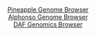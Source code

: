 <div id="Pineapple_Genome_Browser" align="center">
  <a href="https://igv.org/app/?sessionURL=blob:zZJda9swFIb_i6BlA8efTRwZyki7pA1pm34loSnFHNuyLWJLqiQ7TUP..9SysZsVmouNgS_kg2y976Nni1oiFeUMRci3va7techCquTrO6hFRa6gJgpFOVSKWEiSnEjCUoKiLcpBaZjdXpgvS62FihyHatGpgRXcVoENNbxyBmtlp7x2TnlVQcIlaC6VcyKh5Q4t2s6aJCCEbc4O7K6TgQYHKlFyprgjCCvitflf_GsUF4TxmsR1U2n6HiA2eUzGzM7h22BxN0hTotSEbMbZ8WAyHsyD4Wx51jtdzqbni1lvcXhHCwa6keR4Wl4km9X55fMy5Nl8XXrDA_.km6zwpLwfHwTfD4cvgkqijr3Q6wf4CPff0FCWkZf_qbV56J7NOWZn1w83B_7olZrON3NxD_dmMW3oZj4MHj5qv7NQxdPG.IDSUoaR51qB27O6fq_ztvT6lutiw0hyiqLHJwtpCenKbH_cIr0RxhqkyHPzLpCFuMyIRFEHu27oYex3j8IjF2NvZ21RI6u_B3g0u8Wh6w98vxfntNJG6SxWTCgbGLPbNLeL1z2J9vOZ4Qfq.gYvJT6brhpl6A1LHOLe6o80fUPAHP5.jabqZzL9E_s.E8TWyb7KtQsY5WVStC8jJvxLvqw2o.xSjI2DV.pDQPvBybmsQZv9ZmJefxrXgqTAtBm0VNGEVlRvFoYjX6PI8wMjLkp5xY2JSBbJF9dyLa_rfv0taLB72v0A">Pineapple Genome Browser</a>
</div>
<div id="Alphonso_Genome_Browser" align="center">
  <a href="https://igv.org/app/?sessionURL=blob:zZJda9swFIb_i6BlA8eW7NiuDWUkbbqGhH4kJAGXYhT72NFqS56kxGlC_vvUsLGbDpqLjYEupIM.3vPo2aMNSMUERzFybeLbhCALqZVop7RuKrijNSgUF7RSYCEJBUjgGaB4jwqqNJ1NxubkSutGxY7DdNOpKS.FrTyb1nQnOG2VnYnauRJVRZdCUi2kcvqSboTDyk2nhSVtGtu87dm.k1NNHVo1K8GVcBrgZdqa.9JfpbQELmpI63Wl2TFAavKYjLld0C.9xbSXZaDUCF6H.WVvNOzNvcEs.RpcJbP728UsWJxPWcmpXku4zFcMpg.NP97xOYmS_m2pdDgcJ9tee.Zdnw.2DZOgLklILrzIJ25owDCew_Z_6tkMdmLfizO3f.ux.cCLsBucuTdAVDe72rqT69oLHt_t_QIdLFSJbG1cQNlKhjHBlocDy3eDztuUXFgYR4aQFAzFT88W0pJmL2b70x7p18YYgxR8Xx_lsZCQOUgUdyKMQxJFrt8NuziKyMHao7Ws_h7em9kkCrHbc90gLViljc55qnijbMq5vckKu9ydyPOF5ArkY32PDdhkCUMy_7bjbFTMwRd_oGkh8_jxE02rH8n0T9z7SBBbL08Vrp.oh2GYhauRt2tnSdvgftQdQHh9p97F86bRaWgKIWuqzX5TMcufvm2oZJRrU9gwxZasYvp1YSiKFsXE9Yy2KBOVMB4iWS4_YQtbxMeff.vpHZ4PPwA-">Alphonso Genome Browser</a>
</div>


<div id="DAF_Genomics_Browser" align="center">
  <a href="https://igv.org/app/?sessionURL=blob:tZFra9swFIb_i6D95JtkO44NYXhr3IW03UjIUlJKUOXjC7ElV5KbNiH_fcLrGGyUMehAEhLn8r46zxE9gVS14ChBxMGhgzGykKrEfknbroEb2oJCSUEbBRaSUIAEzgAlR1RQpelqcWUqK607lbhuTgu7BC7amilH.Q7tbCV6XYFJtYlDW3oQnO6Vw0RrkjV1adNVgivhUsZAKdtzO.Dldk_N8TO2HVrCtu0bXQ.qW2PCGMudghq3Nc_h.S9G_oOyWfWHdL1Mh_o5vMzySTqfpd_86WpzOfq0WX35vF6N1ufLuuRU9xImbFHeXrLN4TGTHha3RffwNJ0D_lhej8_8i_Ppc1dLUBMc4bEfh14YopOFGsF6gwCxSuIEB1ZExhYJAvv16ocjMwMpapTc3VtIS8p2Jv3uiPRLZ0AhBY_9wMxCQuYgUWLHnhfhOCZhEAVeHOOTdUS9bN6ZZLZaxJFHUkJGzgNtjX5RN8P4jNCfwffC.Ftns_8Vk74Osq_B7oxksyu1y2bdBYMU7zkZHxh7A5SF3vxYIWRLtQn9eL5ioY3Ra4HrX1z80_3pOw--">DAF Genomics Browser</a>
</div>
